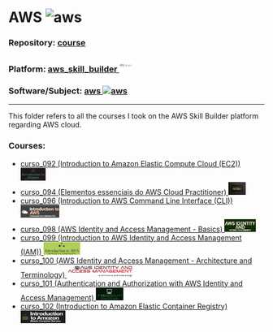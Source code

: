 # AWS   <img src="https://cdn.jsdelivr.net/gh/devicons/devicon/icons/amazonwebservices/amazonwebservices-original.svg" alt="aws" width="auto" height="45">

### Repository: [course](../../)
### Platform: <a href="../">aws_skill_builder   <img src="https://github.com/PedroHeeger/main/blob/main/0-aux/logos/plataforma/aws_skill_builder.png" alt="aws_skill_builder" width="auto" height="25"></a>
### Software/Subject: <a href="./">aws   <img src="https://cdn.jsdelivr.net/gh/devicons/devicon/icons/amazonwebservices/amazonwebservices-original.svg" alt="aws" width="auto" height="25"></a>

---

This folder refers to all the courses I took on the AWS Skill Builder platform regarding AWS cloud.

### Courses:
- <a href="./curso_092">curso_092 (Introduction to Amazon Elastic Compute Cloud (EC2))   <img src="./curso_092/0-aux/logo_course.png" alt="curso_092" width="auto" height="25"></a>
- <a href="./curso_094">curso_094 (Elementos essenciais do AWS Cloud Practitioner)   <img src="./curso_094/0-aux/logo_course.png" alt="curso_094" width="auto" height="25"></a>
- <a href="./curso_096">curso_096 (Introduction to AWS Command Line Interface (CLI))   <img src="./curso_096/0-aux/logo_course.png" alt="curso_096" width="auto" height="25"></a>
- <a href="./curso_098">curso_098 (AWS Identity and Access Management - Basics)   <img src="./curso_098/0-aux/logo_course.png" alt="curso_098" width="auto" height="25"></a>
- <a href="./curso_099">curso_099 (Introduction to AWS Identity and Access Management (IAM))   <img src="./curso_099/0-aux/logo_course.png" alt="curso_099" width="auto" height="25"></a>
- <a href="./curso_100">curso_100 (AWS Identity and Access Management - Architecture and Terminology)   <img src="./curso_100/0-aux/logo_course.png" alt="curso_100" width="auto" height="25"></a>
- <a href="./curso_101">curso_101 (Authentication and Authorization with AWS Identity and Access Management)   <img src="./curso_101/0-aux/logo_course.png" alt="curso_101" width="auto" height="25"></a>
- <a href="./curso_102">curso_102 (Introduction to Amazon Elastic Container Registry)   <img src="./curso_102/0-aux/logo_course.png" alt="curso_102" width="auto" height="25"></a>